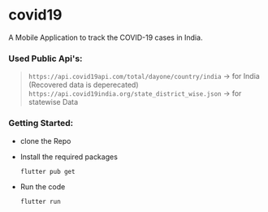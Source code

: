 # covid19

A Mobile Application to track the COVID-19 cases in India.

### Used Public Api's:

> `https://api.covid19api.com/total/dayone/country/india` -> for India (Recovered data is deperecated)
> `https://api.covid19india.org/state_district_wise.json` -> for statewise Data

### Getting Started:

- clone the Repo
- Install the required packages

  ```
  flutter pub get
  ```

- Run the code

  ```
  flutter run
  ```
